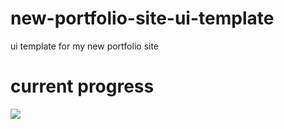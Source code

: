 # new-portfolio-site-ui-template
ui template for my new portfolio site
# current progress
![](https://github.com/Aniket965/new-portfolio-site-ui-template/blob/master/public/asserts/slim.png?raw=true)